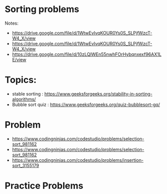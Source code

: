 # Sorting problems

Notes:

- https://drive.google.com/file/d/1WtwEvIvqKOUR0Ys0S_SLPjfWzcT-W4_X/view
- https://drive.google.com/file/d/1WtwEvIvqKOUR0Ys0S_SLPjfWzcT-W4_X/view
- https://drive.google.com/file/d/10zLQIWEn55nwhFOrHybqnxexf96AX1LE/view

# Topics:

- stable sorting : https://www.geeksforgeeks.org/stability-in-sorting-algorithms/
- Bubble sort quiz : https://www.geeksforgeeks.org/quiz-bubblesort-gq/

# Problem

- https://www.codingninjas.com/codestudio/problems/selection-sort_981162
- https://www.codingninjas.com/codestudio/problems/selection-sort_981162
- https://www.codingninjas.com/codestudio/problems/insertion-sort_3155179

# Practice Problems
